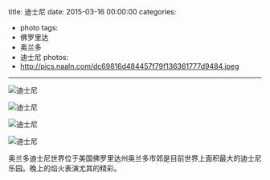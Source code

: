 title: 迪士尼
date: 2015-03-16 00:00:00
categories:
- photo
tags:
- 佛罗里达
- 奥兰多
- 迪士尼
photos:
- http://pics.naaln.com/dc69816d484457f79f136361777d9484.jpeg
---

![迪士尼](http://pics.naaln.com/b4fe6c1bfb7cdeb08328813a9abf6756.JPG)

![迪士尼](http://pics.naaln.com/a22663f5aaffdb62a179adc3e3af9eea.JPG)

![迪士尼](http://pics.naaln.com/d30f94726e9711274efb3f36d6aaf48b.JPG)

![迪士尼](http://pics.naaln.com/428414c2fb809f96582b9201ebaf3f11.jpeg)

奥兰多迪士尼世界位于美国佛罗里达州奥兰多市郊是目前世界上面积最大的迪士尼乐园。晚上的焰火表演尤其的精彩。